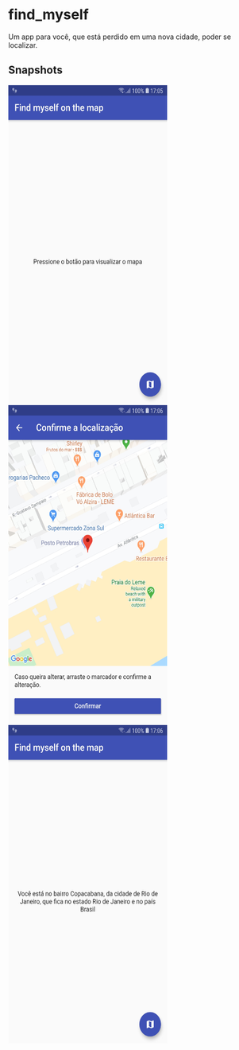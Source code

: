 # find_myself

Um app para você, que está perdido em uma nova cidade, poder se localizar.

## Snapshots

<img width="320" height="640" src="art/findmyself_start.jpg"/>

<img width="320" height="640" src="art/findmyself_map.jpg"/>

<img width="320" height="640" src="art/findmyself_result.jpg"/>
